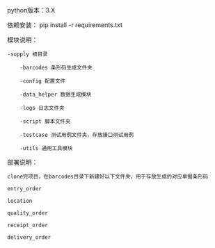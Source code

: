 python版本：3.X

依赖安装：
pip install -r requirements.txt



模块说明：

    -supply 根目录
    
        -barcodes 条形码生成文件夹
        
        -config 配置文件
        
        -data_helper 数据生成模块
        
        -logs 日志文件夹
        
        -script 脚本文件夹
        
        -testcase 测试用例文件夹，存放接口测试用例
        
        -utils 通用工具模块

部署说明：
    
    clone完项目，在barcodes目录下新建好以下文件夹，用于存放生成的对应单据条形码
    
    entry_order
    
    location
    
    quality_order
    
    receipt_order
    
    delivery_order